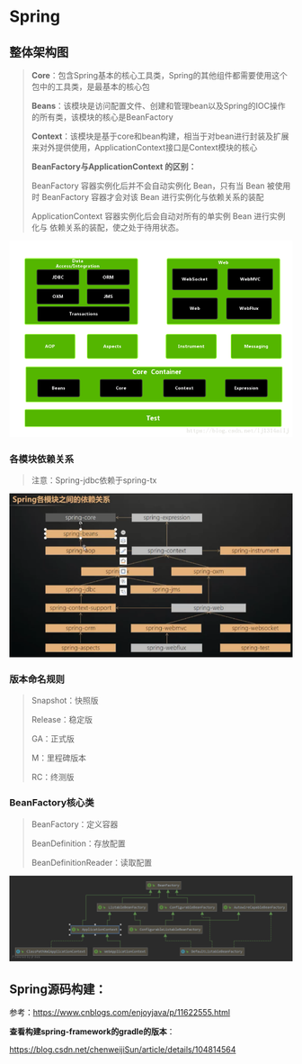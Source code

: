 # Spring 

## 整体架构图

> **Core**：包含Spring基本的核心工具类，Spring的其他组件都需要使用这个包中的工具类，是最基本的核心包
>
> **Beans**：该模块是访问配置文件、创建和管理bean以及Spring的IOC操作的所有类，该模块的核心是BeanFactory
>
> **Context**：该模块是基于core和bean构建，相当于对bean进行封装及扩展来对外提供使用，ApplicationContext接口是Context模块的核心
>
> 
>
> **BeanFactory与ApplicationContext 的区别：**
>
>  BeanFactory 容器实例化后并不会自动实例化 Bean，只有当 Bean
> 被使用时 BeanFactory 容器才会对该 Bean 进行实例化与依赖关系的装配
>
> ApplicationContext 容器实例化后会自动对所有的单实例 Bean 进行实例化与
> 依赖关系的装配，使之处于待用状态。



![这里写图片描述](./spring.assets/20180505214030958.png)

### 各模块依赖关系

> 注意：Spring-jdbc依赖于spring-tx

![1587300978943](./spring.assets/1587300978943.png)

### 版本命名规则

> Snapshot：快照版
>
> Release：稳定版
>
> GA：正式版
>
> M：里程碑版本
>
> RC：终测版

### BeanFactory核心类

> BeanFactory：定义容器
>
> BeanDefinition：存放配置
>
> BeanDefinitionReader：读取配置

![ListableBeanFactory](./spring.assets/ListableBeanFactory-1587480527303.png)





## **Spring源码构建：**

参考：https://www.cnblogs.com/enjoyjava/p/11622555.html

**查看构建spring-framework的gradle的版本**：

https://blog.csdn.net/chenweijiSun/article/details/104814564







## 
